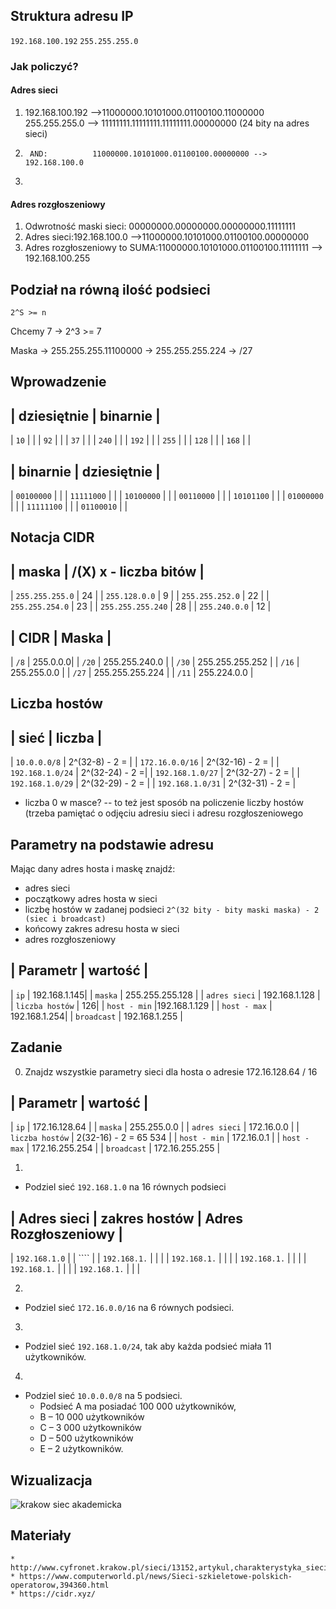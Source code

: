 ## Struktura adresu IP

```192.168.100.192```
```255.255.255.0```




### Jak policzyć?
#### Adres sieci

1. 192.168.100.192 -->11000000.10101000.01100100.11000000
   255.255.255.0 -->  11111111.11111111.11111111.00000000 (24 bity na adres sieci)
2.      AND:          11000000.10101000.01100100.00000000 --> 192.168.100.0
3.

#### Adres rozgłoszeniowy

1. Odwrotność maski sieci:      00000000.00000000.00000000.11111111
2. Adres sieci:192.168.100.0 -->11000000.10101000.01100100.00000000
3. Adres rozgłoszeniowy to SUMA:11000000.10101000.01100100.11111111  --> 192.168.100.255 


## Podział na równą ilość podsieci

```2^S >= n```

Chcemy 7 -> 2^3 >= 7

Maska -> 255.255.255.11100000 -> 255.255.255.224 -> /27


## Wprowadzenie
## 
## | dziesiętnie |  binarnie   | 
| ``10``  |  | 
| ``92``  | | 
| ``37``  | | 
| ``240`` | | 
| ``192`` | | 
| ``255`` | | 
| ``128`` | | 
| ``168`` | | 

## 
## | binarnie |  dziesiętnie   | 
| ``00100000``  |  | 
| ``11111000``  | | 
| ``10100000``  | | 
| ``00110000`` | | 
| ``10101100`` | | 
| ``01000000`` | | 
| ``11111100`` | | 
| ``01100010`` | | 
 
## Notacja CIDR
##  
## | maska |  /(X) x - liczba bitów   | 
| ``255.255.255.0``   | 24 | 
| ``255.128.0.0``     | 9 | 
| ``255.255.252.0``   | 22 | 
| ``255.255.254.0``   | 23 | 
| ``255.255.255.240`` | 28 | 
| ``255.240.0.0``     | 12 | 
## 
## | CIDR |  Maska   | 
| ``/8``    | 255.0.0.0| 
| ``/20``   | 255.255.240.0 | 
| ``/30``   | 255.255.255.252 | 
| ``/16``   | 255.255.0.0 | 
| ``/27``   | 255.255.255.224 | 
| ``/11``   | 255.224.0.0 | 


## Liczba hostów
## 
## | sieć |  liczba   | 
| ``10.0.0.0/8``    | 2^(32-8) - 2 = | 
| ``172.16.0.0/16``   | 2^(32-16) - 2 = | 
| ``192.168.1.0/24``   | 2^(32-24) - 2 =| 
| ``192.168.1.0/27``   | 2^(32-27) - 2 = | 
| ``192.168.1.0/29``   | 2^(32-29) - 2 = | 
| ``192.168.1.0/31``   | 2^(32-31) - 2 = | 

* liczba 0 w masce? -- to też jest sposób na policzenie liczby hostów (trzeba pamiętać o odjęciu adresiu sieci i adresu rozgłoszeniowego


## Parametry na podstawie adresu

Mając dany adres hosta i maskę znajdź:
  * adres sieci
  * początkowy adres hosta w sieci
  * liczbę hostów w zadanej podsieci ```2^(32 bity - bity maski maska) - 2 (siec i broadcast)```
  * końcowy zakres adresu hosta w sieci
  * adres rozgłoszeniowy
##   ## 

## | Parametr |  wartość   | 
| ``ip``    | 192.168.1.145| 
| ``maska``   | 255.255.255.128 | 
| ``adres sieci``   | 192.168.1.128 |
| ``liczba hostów``   | 126|
| ``host - min``   |192.168.1.129 | 
| ``host - max``   | 192.168.1.254| 
| ``broadcast``   | 192.168.1.255 | 
 
## Zadanie

0. Znajdz wszystkie parametry sieci dla hosta o adresie 172.16.128.64 / 16
##   
## | Parametr |  wartość   | 
| ``ip``    | 172.16.128.64 | 
| ``maska``   | 255.255.0.0 | 
| ``adres sieci``   | 172.16.0.0 |
| ``liczba hostów``   | 2(32-16) - 2 = 65 534 |
| ``host - min``   | 172.16.0.1 | 
| ``host - max``   | 172.16.255.254 | 
| ``broadcast``   | 172.16.255.255 | 

1.
  * Podziel sieć ```192.168.1.0``` na 16 równych podsieci
##   
## | Adres sieci |  zakres hostów   | Adres Rozgłoszeniowy |
| ``192.168.1.0``    | | ```` |
| ``192.168.1.``   |   | |
| ``192.168.1.``   |   | |
| ``192.168.1.``   |   | |
| ``192.168.1.``   |   | |
| ``192.168.1.``   |   | |

2. 
  * Podziel sieć ``172.16.0.0/16`` na 6 równych podsieci.

3. 
  * Podziel sieć ``192.168.1.0/24``, tak aby każda podsieć miała 11 użytkowników.

4. 
  * Podziel sieć ``10.0.0.0/8`` na 5 podsieci. 
    * Podsieć A ma posiadać 100 000 użytkowników,
    * B – 10 000 użytkowników
    * C – 3 000 użytkowników
    * D – 500 użytkowników
    * E – 2 użytkowników.
    
## Wizualizacja

![krakow siec akademicka](cracow-core.jpeg)


## Materiały

    * http://www.cyfronet.krakow.pl/sieci/13152,artykul,charakterystyka_sieci.html
    * https://www.computerworld.pl/news/Sieci-szkieletowe-polskich-operatorow,394360.html
    * https://cidr.xyz/
